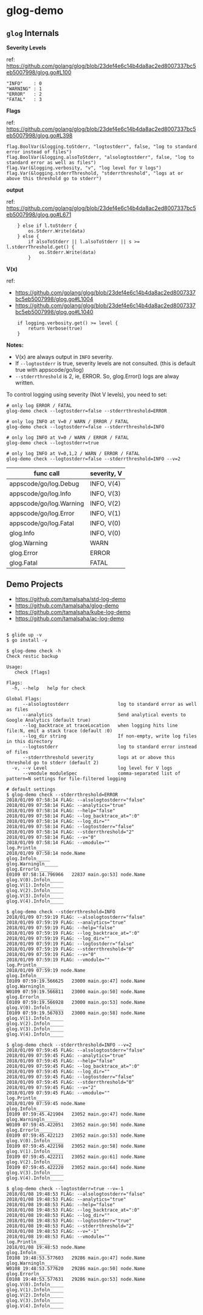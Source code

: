 # glog-demo

## `glog` Internals

**Severity Levels**

ref: https://github.com/golang/glog/blob/23def4e6c14b4da8ac2ed8007337bc5eb5007998/glog.go#L100

```
"INFO"    : 0
"WARNING" : 1
"ERROR"   : 2
"FATAL"   : 3
```

**Flags**

ref: https://github.com/golang/glog/blob/23def4e6c14b4da8ac2ed8007337bc5eb5007998/glog.go#L398

```
flag.BoolVar(&logging.toStderr, "logtostderr", false, "log to standard error instead of files")
flag.BoolVar(&logging.alsoToStderr, "alsologtostderr", false, "log to standard error as well as files")
flag.Var(&logging.verbosity, "v", "log level for V logs")
flag.Var(&logging.stderrThreshold, "stderrthreshold", "logs at or above this threshold go to stderr")
```

**output**

ref: https://github.com/golang/glog/blob/23def4e6c14b4da8ac2ed8007337bc5eb5007998/glog.go#L671
```
	} else if l.toStderr {
		os.Stderr.Write(data)
	} else {
		if alsoToStderr || l.alsoToStderr || s >= l.stderrThreshold.get() {
			os.Stderr.Write(data)
		}
```

**V(x)**

ref:
- https://github.com/golang/glog/blob/23def4e6c14b4da8ac2ed8007337bc5eb5007998/glog.go#L1004
- https://github.com/golang/glog/blob/23def4e6c14b4da8ac2ed8007337bc5eb5007998/glog.go#L1040

```
	if logging.verbosity.get() >= level {
		return Verbose(true)
	}
```

**Notes:**

- V(x) are always output in `INFO` severity.
- If `--logtostderr` is true, severity levels are not consulted. (this is default true with appscode/go/log)
- `--stderrthreshold` is 2, ie, ERROR. So, glog.Error() logs are alway written.

To control logging using severity (Not V levels), you need to set:

```console
# only log ERROR / FATAL
glog-demo check --logtostderr=false --stderrthreshold=ERROR

# only log INFO at V=0 / WARN / ERROR / FATAL
glog-demo check --logtostderr=false --stderrthreshold=INFO

# only log INFO at V=0 / WARN / ERROR / FATAL
glog-demo check --logtostderr=true

# only log INFO at V=0,1,2 / WARN / ERROR / FATAL
glog-demo check --logtostderr=false --stderrthreshold=INFO --v=2

```

| func call               | severity, V |
|-------------------------|-------------|
| appscode/go/log.Debug   | INFO, V(4)  |
| appscode/go/log.Info    | INFO, V(3)  |
| appscode/go/log.Warning | INFO, V(2)  |
| appscode/go/log.Error   | INFO, V(1)  |
| appscode/go/log.Fatal   | INFO, V(0)  |
| glog.Info               | INFO, V(0)  |
| glog.Warning            | WARN        |
| glog.Error              | ERROR       |
| glog.Fatal              | FATAL       |


## Demo Projects

- https://github.com/tamalsaha/std-log-demo
- https://github.com/tamalsaha/glog-demo
- https://github.com/tamalsaha/kube-log-demo
- https://github.com/tamalsaha/ac-log-demo

```console

$ glide up -v
$ go install -v

$ glog-demo check -h
Check restic backup

Usage:
   check [flags]

Flags:
  -h, --help   help for check

Global Flags:
      --alsologtostderr                  log to standard error as well as files
      --analytics                        Send analytical events to Google Analytics (default true)
      --log_backtrace_at traceLocation   when logging hits line file:N, emit a stack trace (default :0)
      --log_dir string                   If non-empty, write log files in this directory
      --logtostderr                      log to standard error instead of files
      --stderrthreshold severity         logs at or above this threshold go to stderr (default 2)
  -v, --v Level                          log level for V logs
      --vmodule moduleSpec               comma-separated list of pattern=N settings for file-filtered logging

# default settings
$ glog-demo check --stderrthreshold=ERROR
2018/01/09 07:58:14 FLAG: --alsologtostderr="false"
2018/01/09 07:58:14 FLAG: --analytics="true"
2018/01/09 07:58:14 FLAG: --help="false"
2018/01/09 07:58:14 FLAG: --log_backtrace_at=":0"
2018/01/09 07:58:14 FLAG: --log_dir=""
2018/01/09 07:58:14 FLAG: --logtostderr="false"
2018/01/09 07:58:14 FLAG: --stderrthreshold="2"
2018/01/09 07:58:14 FLAG: --v="0"
2018/01/09 07:58:14 FLAG: --vmodule=""
log.Println_____
2018/01/09 07:58:14 node.Name
glog.Infoln_____
glog.Warningln_____
glog.Errorln_____
E0109 07:58:14.796966   22837 main.go:53] node.Name
glog.V(0).Infoln_____
glog.V(1).Infoln_____
glog.V(2).Infoln_____
glog.V(3).Infoln_____
glog.V(4).Infoln_____

$ glog-demo check --stderrthreshold=INFO
2018/01/09 07:59:19 FLAG: --alsologtostderr="false"
2018/01/09 07:59:19 FLAG: --analytics="true"
2018/01/09 07:59:19 FLAG: --help="false"
2018/01/09 07:59:19 FLAG: --log_backtrace_at=":0"
2018/01/09 07:59:19 FLAG: --log_dir=""
2018/01/09 07:59:19 FLAG: --logtostderr="false"
2018/01/09 07:59:19 FLAG: --stderrthreshold="0"
2018/01/09 07:59:19 FLAG: --v="0"
2018/01/09 07:59:19 FLAG: --vmodule=""
log.Println_____
2018/01/09 07:59:19 node.Name
glog.Infoln_____
I0109 07:59:19.566625   23000 main.go:47] node.Name
glog.Warningln_____
W0109 07:59:19.566811   23000 main.go:50] node.Name
glog.Errorln_____
E0109 07:59:19.566928   23000 main.go:53] node.Name
glog.V(0).Infoln_____
I0109 07:59:19.567033   23000 main.go:58] node.Name
glog.V(1).Infoln_____
glog.V(2).Infoln_____
glog.V(3).Infoln_____
glog.V(4).Infoln_____

$ glog-demo check --stderrthreshold=INFO --v=2
2018/01/09 07:59:45 FLAG: --alsologtostderr="false"
2018/01/09 07:59:45 FLAG: --analytics="true"
2018/01/09 07:59:45 FLAG: --help="false"
2018/01/09 07:59:45 FLAG: --log_backtrace_at=":0"
2018/01/09 07:59:45 FLAG: --log_dir=""
2018/01/09 07:59:45 FLAG: --logtostderr="false"
2018/01/09 07:59:45 FLAG: --stderrthreshold="0"
2018/01/09 07:59:45 FLAG: --v="2"
2018/01/09 07:59:45 FLAG: --vmodule=""
log.Println_____
2018/01/09 07:59:45 node.Name
glog.Infoln_____
I0109 07:59:45.421904   23052 main.go:47] node.Name
glog.Warningln_____
W0109 07:59:45.422051   23052 main.go:50] node.Name
glog.Errorln_____
E0109 07:59:45.422123   23052 main.go:53] node.Name
glog.V(0).Infoln_____
I0109 07:59:45.422198   23052 main.go:58] node.Name
glog.V(1).Infoln_____
I0109 07:59:45.422211   23052 main.go:61] node.Name
glog.V(2).Infoln_____
I0109 07:59:45.422220   23052 main.go:64] node.Name
glog.V(3).Infoln_____
glog.V(4).Infoln_____

$ glog-demo check --logtostderr=true --v=-1
2018/01/08 19:48:53 FLAG: --alsologtostderr="false"
2018/01/08 19:48:53 FLAG: --analytics="true"
2018/01/08 19:48:53 FLAG: --help="false"
2018/01/08 19:48:53 FLAG: --log_backtrace_at=":0"
2018/01/08 19:48:53 FLAG: --log_dir=""
2018/01/08 19:48:53 FLAG: --logtostderr="true"
2018/01/08 19:48:53 FLAG: --stderrthreshold="2"
2018/01/08 19:48:53 FLAG: --v="-1"
2018/01/08 19:48:53 FLAG: --vmodule=""
log.Println_____
2018/01/08 19:48:53 node.Name
glog.Infoln_____
I0108 19:48:53.577603   29286 main.go:47] node.Name
glog.Warningln_____
W0108 19:48:53.577620   29286 main.go:50] node.Name
glog.Errorln_____
E0108 19:48:53.577631   29286 main.go:53] node.Name
glog.V(0).Infoln_____
glog.V(1).Infoln_____
glog.V(2).Infoln_____
glog.V(3).Infoln_____
glog.V(4).Infoln_____
```
